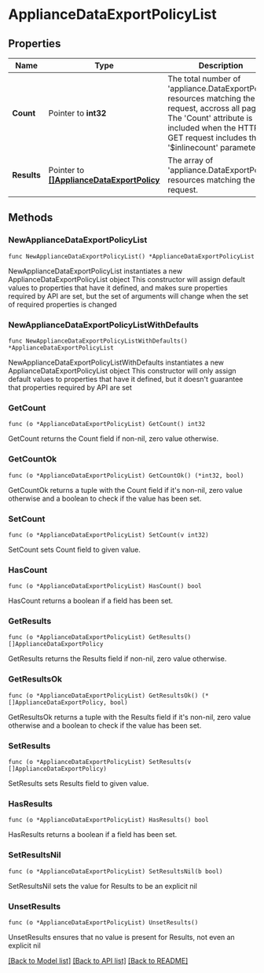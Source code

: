 # ApplianceDataExportPolicyList

## Properties

Name | Type | Description | Notes
------------ | ------------- | ------------- | -------------
**Count** | Pointer to **int32** | The total number of &#39;appliance.DataExportPolicy&#39; resources matching the request, accross all pages. The &#39;Count&#39; attribute is included when the HTTP GET request includes the &#39;$inlinecount&#39; parameter. | [optional] 
**Results** | Pointer to [**[]ApplianceDataExportPolicy**](appliance.DataExportPolicy.md) | The array of &#39;appliance.DataExportPolicy&#39; resources matching the request. | [optional] 

## Methods

### NewApplianceDataExportPolicyList

`func NewApplianceDataExportPolicyList() *ApplianceDataExportPolicyList`

NewApplianceDataExportPolicyList instantiates a new ApplianceDataExportPolicyList object
This constructor will assign default values to properties that have it defined,
and makes sure properties required by API are set, but the set of arguments
will change when the set of required properties is changed

### NewApplianceDataExportPolicyListWithDefaults

`func NewApplianceDataExportPolicyListWithDefaults() *ApplianceDataExportPolicyList`

NewApplianceDataExportPolicyListWithDefaults instantiates a new ApplianceDataExportPolicyList object
This constructor will only assign default values to properties that have it defined,
but it doesn't guarantee that properties required by API are set

### GetCount

`func (o *ApplianceDataExportPolicyList) GetCount() int32`

GetCount returns the Count field if non-nil, zero value otherwise.

### GetCountOk

`func (o *ApplianceDataExportPolicyList) GetCountOk() (*int32, bool)`

GetCountOk returns a tuple with the Count field if it's non-nil, zero value otherwise
and a boolean to check if the value has been set.

### SetCount

`func (o *ApplianceDataExportPolicyList) SetCount(v int32)`

SetCount sets Count field to given value.

### HasCount

`func (o *ApplianceDataExportPolicyList) HasCount() bool`

HasCount returns a boolean if a field has been set.

### GetResults

`func (o *ApplianceDataExportPolicyList) GetResults() []ApplianceDataExportPolicy`

GetResults returns the Results field if non-nil, zero value otherwise.

### GetResultsOk

`func (o *ApplianceDataExportPolicyList) GetResultsOk() (*[]ApplianceDataExportPolicy, bool)`

GetResultsOk returns a tuple with the Results field if it's non-nil, zero value otherwise
and a boolean to check if the value has been set.

### SetResults

`func (o *ApplianceDataExportPolicyList) SetResults(v []ApplianceDataExportPolicy)`

SetResults sets Results field to given value.

### HasResults

`func (o *ApplianceDataExportPolicyList) HasResults() bool`

HasResults returns a boolean if a field has been set.

### SetResultsNil

`func (o *ApplianceDataExportPolicyList) SetResultsNil(b bool)`

 SetResultsNil sets the value for Results to be an explicit nil

### UnsetResults
`func (o *ApplianceDataExportPolicyList) UnsetResults()`

UnsetResults ensures that no value is present for Results, not even an explicit nil

[[Back to Model list]](../README.md#documentation-for-models) [[Back to API list]](../README.md#documentation-for-api-endpoints) [[Back to README]](../README.md)



